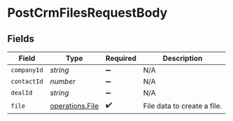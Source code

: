 # PostCrmFilesRequestBody


## Fields

| Field                                              | Type                                               | Required                                           | Description                                        |
| -------------------------------------------------- | -------------------------------------------------- | -------------------------------------------------- | -------------------------------------------------- |
| `companyId`                                        | *string*                                           | :heavy_minus_sign:                                 | N/A                                                |
| `contactId`                                        | *number*                                           | :heavy_minus_sign:                                 | N/A                                                |
| `dealId`                                           | *string*                                           | :heavy_minus_sign:                                 | N/A                                                |
| `file`                                             | [operations.File](../../models/operations/file.md) | :heavy_check_mark:                                 | File data to create a file.                        |